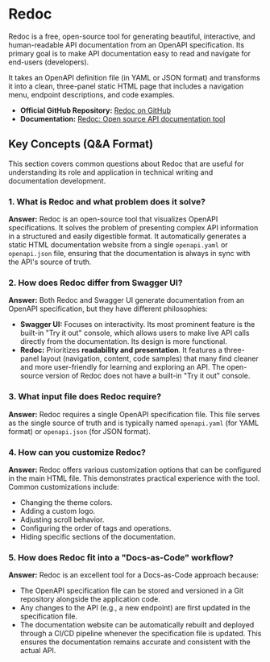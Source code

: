 # Redoc

Redoc is a free, open-source tool for generating beautiful, interactive, and human-readable API documentation from an OpenAPI specification. Its primary goal is to make API documentation easy to read and navigate for end-users (developers).

It takes an OpenAPI definition file (in YAML or JSON format) and transforms it into a clean, three-panel static HTML page that includes a navigation menu, endpoint descriptions, and code examples.

- **Official GitHub Repository:** [Redoc on GitHub](https://github.com/Redocly/redoc)
- **Documentation:** [Redoc: Open source API documentation tool](https://redocly.com/docs/redoc)

## Key Concepts (Q&A Format)

This section covers common questions about Redoc that are useful for understanding its role and application in technical writing and documentation development.

### 1. What is Redoc and what problem does it solve?

**Answer:** Redoc is an open-source tool that visualizes OpenAPI specifications. It solves the problem of presenting complex API information in a structured and easily digestible format. It automatically generates a static HTML documentation website from a single `openapi.yaml` or `openapi.json` file, ensuring that the documentation is always in sync with the API's source of truth.

### 2. How does Redoc differ from Swagger UI?

**Answer:** Both Redoc and Swagger UI generate documentation from an OpenAPI specification, but they have different philosophies:

- **Swagger UI:** Focuses on interactivity. Its most prominent feature is the built-in "Try it out" console, which allows users to make live API calls directly from the documentation. Its design is more functional.
- **Redoc:** Prioritizes **readability and presentation**. It features a three-panel layout (navigation, content, code samples) that many find cleaner and more user-friendly for learning and exploring an API. The open-source version of Redoc does not have a built-in "Try it out" console.

### 3. What input file does Redoc require?

**Answer:** Redoc requires a single OpenAPI specification file. This file serves as the single source of truth and is typically named `openapi.yaml` (for YAML format) or `openapi.json` (for JSON format).

### 4. How can you customize Redoc?

**Answer:** Redoc offers various customization options that can be configured in the main HTML file. This demonstrates practical experience with the tool. Common customizations include:

- Changing the theme colors.
- Adding a custom logo.
- Adjusting scroll behavior.
- Configuring the order of tags and operations.
- Hiding specific sections of the documentation.

### 5. How does Redoc fit into a "Docs-as-Code" workflow?

**Answer:** Redoc is an excellent tool for a Docs-as-Code approach because:

- The OpenAPI specification file can be stored and versioned in a Git repository alongside the application code.
- Any changes to the API (e.g., a new endpoint) are first updated in the specification file.
- The documentation website can be automatically rebuilt and deployed through a CI/CD pipeline whenever the specification file is updated. This ensures the documentation remains accurate and consistent with the actual API.